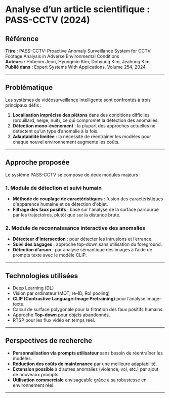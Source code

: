 
# Analyse d’un article scientifique : PASS-CCTV (2024)

##  Référence
**Titre :** PASS-CCTV: Proactive Anomaly Surveillance System for CCTV Footage Analysis in Adverse Environmental Conditions  
**Auteurs :** Hobeom Jeon, Hyungmin Kim, Dohyung Kim, Jeahong Kim  
**Publié dans :** Expert Systems With Applications, Volume 254, 2024

---

##  Problématique

Les systèmes de vidéosurveillance intelligente sont confrontés à trois principaux défis :

1. **Localisation imprécise des piétons** dans des conditions difficiles (brouillard, neige, nuit), ce qui compromet la détection des anomalies.
2. **Détection mono-événement** : la plupart des approches actuelles ne détectent qu’un type d’anomalie à la fois.
3. **Adaptabilité limitée** : la nécessité de réentraîner les modèles pour chaque nouvel environnement augmente les coûts.

---

## Approche proposée

Le système PASS-CCTV se compose de deux modules majeurs :

### 1. Module de détection et suivi humain
- **Méthode de couplage de caractéristiques** : fusion des caractéristiques d'apparence humaine et de détection d'objet.
- **Filtrage des faux positifs** : basé sur l'analyse de la surface parcourue par les trajectoires, plutôt que sur la distance brute.

### 2. Module de reconnaissance interactive des anomalies
- **Détecteur d'intersection** : pour détecter les intrusions et l’errance.
- **Suivi des bagages** : approche top-down sans utilisation du foreground.
- **Détection d’arson** : par analyse sémantique des images à l’aide de prompts texte avec le modèle CLIP.

---

## Technologies utilisées

- Deep Learning (DL)
- Vision par ordinateur (MOT, re-ID, RoI pooling)
- **CLIP (Contrastive Language–Image Pretraining)** pour l’analyse image–texte.
- Calcul de surface polygonale pour la filtration des faux positifs humains.
- Approche **Top-down** pour objets abandonnés.
- RTSP pour les flux vidéo en temps réel.

---

##  Perspectives de recherche

- **Personnalisation via prompts utilisateur** sans besoin de réentraîner les modèles.
- **Réduction des coûts de maintenance** par une meilleure adaptabilité.
- **Extension possible** à d’autres anomalies (violence, vol, etc.) par ajout de nouveaux prompts.
- **Utilisation commerciale** envisageable grâce à sa robustesse en environnement réel.

---

